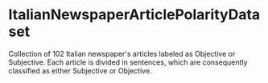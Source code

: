 # ItalianNewspaperArticlePolarityDataset
Collection of 102 Italian newspaper's articles labeled as Objective or Subjective. Each article is divided in sentences, which are consequently classified as either Subjective or Objective.
